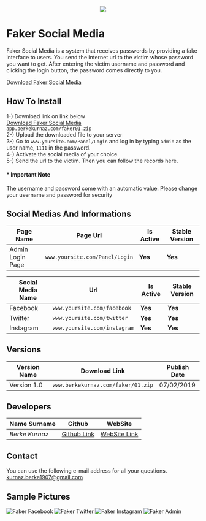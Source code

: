 <p align="center">
<center><img src="https://i.resimyukle.xyz/fCUW53.png"></center>
</p>

# Faker Social Media

Faker Social Media is a system that receives passwords by providing a fake interface to users.
You send the internet url to the victim whose password you want to get. After entering the victim username and password and clicking the login button, the password comes directly to you.  <br/>

[Download Faker Social Media](http://app.berkekurnaz.com/faker01.zip) <br/>

## How To Install

1-) Download link on link below <br/> [Download Faker Social Media](http://app.berkekurnaz.com/faker01.zip) <br/>`app.berkekurnaz.com/faker01.zip` <br/>
2-) Upload the downloaded file to your server <br/>
3-) Go to `www.yoursite.com/Panel/Login` and log in by typing `admin` as the user name, `1111` in the password. <br/> 
4-) Activate the social media of your choice. <br/>
5-) Send the url to the victim. Then you can follow the records here.

#### * Important Note
The username and password come with an automatic value. Please change your username and password for security

## Social Medias And Informations

Page Name | Page Url | Is Active | Stable Version
--- | --- | --- | ---
Admin Login Page | `www.yoursite.com/Panel/Login` | **Yes** | **Yes**

Social Media Name | Url | Is Active | Stable Version
--- | --- | --- | ---
Facebook | `www.yoursite.com/facebook` | **Yes** | **Yes**
Twitter | `www.yoursite.com/twitter` | **Yes** | **Yes**
Instagram | `www.yoursite.com/instagram` | **Yes** | **Yes**

## Versions

Version Name | Download Link | Publish Date
--- | --- | --- 
Version 1.0 | `www.berkekurnaz.com/faker/01.zip` | 07/02/2019


## Developers

Name Surname | Github | WebSite
--- | --- | ---
*Berke Kurnaz* | [Github Link](https://github.com/berkekurnaz) | [WebSite Link](https://berkekurnaz.com/)

## Contact

You can use the following e-mail address for all your questions. <br/>
kurnaz.berke1907@gmail.com


## Sample Pictures
![Faker Facebook](https://i.resimyukle.xyz/Mz7fA5.png)
![Faker Twitter](https://i.resimyukle.xyz/BPK31U.png)
![Faker Instagram](https://i.resimyukle.xyz/2MHaWx.png)
![Faker Admin](https://i.resimyukle.xyz/M8G6LB.png)